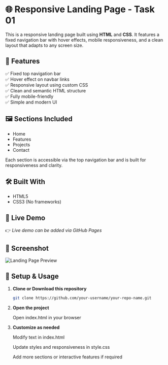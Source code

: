 # 🌐 Responsive Landing Page - Task 01

This is a responsive landing page built using **HTML** and **CSS**. It features a fixed navigation bar with hover effects, mobile responsiveness, and a clean layout that adapts to any screen size.

## 🚀 Features

✅ Fixed top navigation bar  
✅ Hover effect on navbar links  
✅ Responsive layout using custom CSS  
✅ Clean and semantic HTML structure  
✅ Fully mobile-friendly  
✅ Simple and modern UI  

## 🖼️ Sections Included

- Home  
- Features  
- Projects  
- Contact  

Each section is accessible via the top navigation bar and is built for responsiveness and clarity.

## 🛠️ Built With

- HTML5  
- CSS3 (No frameworks)

## 🔗 Live Demo

👉 *Live demo can be added via GitHub Pages*

## 📸 Screenshot

![Landing Page Preview](./94f52a99-5cf6-4ffc-ac9f-377554bd3525.png)

## 🔧 Setup & Usage

1. **Clone or Download this repository**
   ```bash
   git clone https://github.com/your-username/your-repo-name.git
   
2. **Open the project**

   Open index.html in your browser

3. **Customize as needed**
  
   Modify text in index.html
    
   Update styles and responsiveness in style.css
    
   Add more sections or interactive features if required
